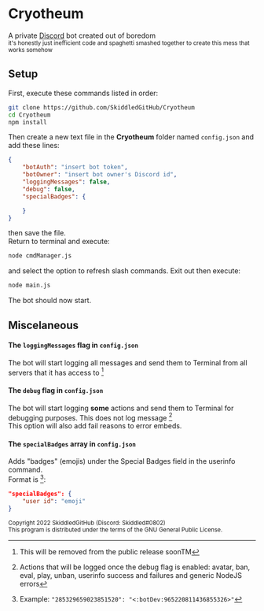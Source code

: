 # Cryotheum
A private [Discord](https://discord.com) bot created out of boredom  
<sub>it's honestly just inefficient code and spaghetti smashed together to create this mess that works somehow</sub>

## Setup
First, execute these commands listed in order:
```bash
git clone https://github.com/SkiddledGitHub/Cryotheum
cd Cryotheum
npm install
```
Then create a new text file in the **Cryotheum** folder named `config.json` and add these lines:
```json
{
	"botAuth": "insert bot token",
	"botOwner": "insert bot owner's Discord id",
	"loggingMessages": false,
	"debug": false,
	"specialBadges": {

	}
}
```
then save the file.  
Return to terminal and execute:
```bash
node cmdManager.js
```
and select the option to refresh slash commands. Exit out then execute:
```bash
node main.js
```
The bot should now start.

## Miscelaneous
#### The `loggingMessages` flag in `config.json`
The bot will start logging all messages and send them to Terminal from all servers that it has access to [^1]  
#### The `debug` flag in `config.json`
The bot will start logging **some** actions and send them to Terminal for debugging purposes. This does not log message [^2]  
This option will also add fail reasons to error embeds.
#### The `specialBadges` array in `config.json`
Adds "badges" (emojis) under the Special Badges field in the userinfo command.  
Format is [^3]:
```json
"specialBadges": {
	"user id": "emoji"
}
``` 
  
[^1]: This will be removed from the public release soonTM
  
[^2]: Actions that will be logged once the debug flag is enabled: avatar, ban, eval, play, unban, userinfo success and failures and generic NodeJS errors
  
[^3]: Example: ```"285329659023851520": "<:botDev:965220811436855326>"```  
  
<sub>Copyright 2022 SkiddledGitHub (Discord: Skiddled#0802)</sub>  
<sub>This program is distributed under the terms of the GNU General Public License.</sub>
